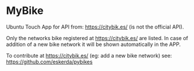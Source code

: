 # MyBike

Ubuntu Touch App for API from: https://citybik.es/ (is not the official API).

Only the networks bike registered at https://citybik.es/ are listed. In case of addition of a new bike network it  will be shown automatically in the APP.

To contribute at https://citybik.es/ (eg: add a new bike network) see: https://github.com/eskerda/pybikes
